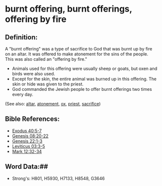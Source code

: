 # burnt offering, burnt offerings, offering by fire #

## Definition: ##

A "burnt offering" was a type of sacrifice to God that was burnt up by fire on an altar. It was offered to make atonement for the sins of the people. This was also called an "offering by fire."

* Animals used for this offering were usually sheep or goats, but oxen and birds were also used.
* Except for the skin, the entire animal was burned up in this offering. The skin or hide was given to the priest.
* God commanded the Jewish people to offer burnt offerings two times every day.

(See also: [altar](../kt/altar.md), [atonement](../kt/atonement.md), [ox](..//ox.md), [priest](../kt/priest.md), [sacrifice](sacrifice.md))

## Bible References: ##

* [Exodus 40:5-7](rc://en/tn/help/exo/40/05)
* [Genesis 08:20-22](rc://en/tn/help/gen/08/20)
* [Genesis 22:1-3](rc://en/tn/help/gen/22/01)
* [Leviticus 03:3-5](rc://en/tn/help/lev/03/03)
* [Mark 12:32-34](rc://en/tn/help/mrk/12/32)

## Word Data:##

* Strong's: H801, H5930, H7133, H8548, G3646
